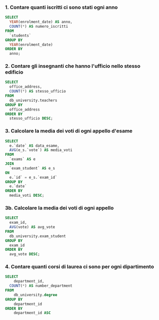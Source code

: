 ### 1. Contare quanti iscritti ci sono stati ogni anno
```` SQL
SELECT 
  YEAR(enrolment_date) AS anno,
  COUNT(*) AS numero_iscritti
FROM 
  `students`
GROUP BY 
  YEAR(enrolment_date)
ORDER BY 
  anno;
````

### 2. Contare gli insegnanti che hanno l'ufficio nello stesso edificio
```` SQL
SELECT 
  office_address,
  COUNT(*) AS stesso_ufficio
FROM 
  db_university.teachers
GROUP BY 
  office_address
ORDER BY 
  stesso_ufficio DESC;
````

### 3. Calcolare la media dei voti di ogni appello d'esame
```` SQL
SELECT 
  e.`date` AS data_esame,
  AVG(e_s.`vote`) AS media_voti
FROM 
  `exams` AS e
JOIN 
  `exam_student` AS e_s 
ON 
  e.`id` = e_s.`exam_id`
GROUP BY 
  e.`date`
ORDER BY 
  media_voti DESC;
````
### 3b. Calcolare la media dei voti di ogni appello
```` SQL
SELECT 
  exam_id,
  AVG(vote) AS avg_vote
FROM
  db_university.exam_student
GROUP BY
  exam_id
ORDER BY 
  avg_vote DESC;
````

### 4. Contare quanti corsi di laurea ci sono per ogni dipartimento
```` SQL
SELECT 
	department_id,
  COUNT(*) AS number_department 
FROM 
	db_university.degree
GROUP BY
	department_id
ORDER BY
	department_id ASC
````

